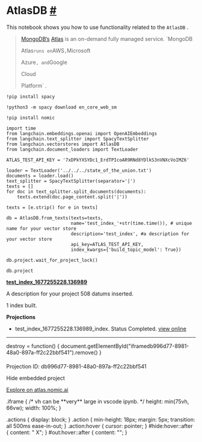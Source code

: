


 AtlasDB
 [#](#atlasdb "Permalink to this headline")
=====================================================



 This notebook shows you how to use functionality related to the
 `AtlasDB`
 .
 



> 
> 
> 
> [MongoDB‘s](https://www.mongodb.com/) 
> [Atlas](https://www.mongodb.com/cloud/atlas) 
>  is an on-demand fully managed service.
>  `MongoDB
>  
> 
>  Atlas`
>  runs on
>  `AWS`
>  ,
>  `Microsoft
>  
> 
>  Azure`
>  , and
>  `Google
>  
> 
>  Cloud
>  
> 
>  Platform`
>  .
>  
> 
> 
> 
> 







```
!pip install spacy

```










```
!python3 -m spacy download en_core_web_sm

```










```
!pip install nomic

```










```
import time
from langchain.embeddings.openai import OpenAIEmbeddings
from langchain.text_splitter import SpacyTextSplitter
from langchain.vectorstores import AtlasDB
from langchain.document_loaders import TextLoader

```










```
ATLAS_TEST_API_KEY = '7xDPkYXSYDc1_ErdTPIcoAR9RNd8YDlkS3nVNXcVoIMZ6'

```










```
loader = TextLoader('../../../state_of_the_union.txt')
documents = loader.load()
text_splitter = SpacyTextSplitter(separator='|')
texts = []
for doc in text_splitter.split_documents(documents):
    texts.extend(doc.page_content.split('|'))
                 
texts = [e.strip() for e in texts]

```










```
db = AtlasDB.from_texts(texts=texts,
                        name='test_index_'+str(time.time()), # unique name for your vector store
                        description='test_index', #a description for your vector store
                        api_key=ATLAS_TEST_API_KEY,
                        index_kwargs={'build_topic_model': True})

```










```
db.project.wait_for_project_lock()

```










```
db.project

```






**[test_index_1677255228.136989](https://atlas.nomic.ai/dashboard/project/ee2354a3-7f9a-4c6b-af43-b0cda09d7198)**
  

 A description for your project 508 datums inserted.
   

 1 index built.
   

**Projections** 
* test_index_1677255228.136989_index. Status Completed.
 [view online](https://atlas.nomic.ai/map/ee2354a3-7f9a-4c6b-af43-b0cda09d7198/db996d77-8981-48a0-897a-ff2c22bbf541)




---



 destroy = function() {
 document.getElementById("iframedb996d77-8981-48a0-897a-ff2c22bbf541").remove()
 }
 
#### 
 Projection ID: db996d77-8981-48a0-897a-ff2c22bbf541




 Hide embedded project
 

[Explore on atlas.nomic.ai](https://atlas.nomic.ai/map/ee2354a3-7f9a-4c6b-af43-b0cda09d7198/db996d77-8981-48a0-897a-ff2c22bbf541) 





 .iframe {
 /\* vh can be \*\*very\*\* large in vscode ipynb. \*/
 height: min(75vh, 66vw);
 width: 100%;
 }
 

 .actions {
 display: block;
 }
 .action {
 min-height: 18px;
 margin: 5px;
 transition: all 500ms ease-in-out;
 }
 .action:hover {
 cursor: pointer;
 }
 #hide:hover::after {
 content: " X";
 }
 #out:hover::after {
 content: "";
 }
 





